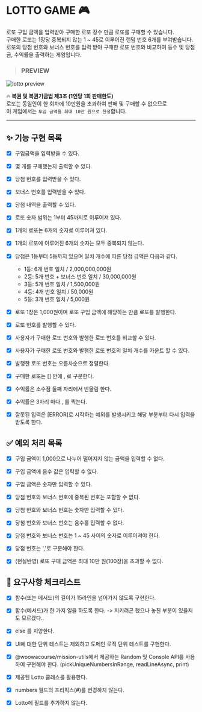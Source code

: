 # LOTTO GAME 🎮

로또 구입 금액을 입력받아 구매한 로또 장수 만큼 로또를 구매할 수 있습니다. <br/>
구매한 로또는 1장당 중복되지 않는 1 ~ 45로 이루어진 랜덤 번호 6개를 부여받습니다. <br/>
로또의 당첨 번호와 보너스 번호를 입력 받아 구매한 로또 번호와 비교하여 등수 및 당첨금, 수익률을 출력하는 게임입니다.

> ### PREVIEW

![lotto preview](https://github.com/ReturnReason/secret/assets/48672106/bee3f612-8630-4b7a-a1cb-1e10ae28d38b)

🔥 **복권 및 복권기금법 제3조 (1인당 1회 판매한도)** <br/>
로또는 동일인이 한 회차에 10만원을 초과하여 판매 및 구매할 수 없으므로<br/>
이 게임에서는 `투입 금액을 최대 10만 원으로 한정`합니다.<br/>

---

## ✨ 기능 구현 목록

- [x] 구입금액을 입력받을 수 있다.

- [x] 몇 개를 구매했는지 출력할 수 있다.

- [x] 당첨 번호를 입력받을 수 있다.

- [x] 보너스 번호를 입력받을 수 있다.

- [x] 당첨 내역을 출력할 수 있다.

- [x] 로또 숫자 범위는 1부터 45까지로 이루어져 있다.

- [x] 1개의 로또는 6개의 숫자로 이루어져 있다.

- [x] 1개의 로또에 이루어진 6개의 숫자는 모두 중복되지 않는다.

- [x] 당첨은 1등부터 5등까지 있으며 일치 개수에 따른 당첨 금액은 다음과 같다.

  - 1등: 6개 번호 일치 / 2,000,000,000원
  - 2등: 5개 번호 + 보너스 번호 일치 / 30,000,000원
  - 3등: 5개 번호 일치 / 1,500,000원
  - 4등: 4개 번호 일치 / 50,000원
  - 5등: 3개 번호 일치 / 5,000원

- [x] 로또 1장은 1,000원이며 로또 구입 금액에 해당하는 만큼 로또를 발행한다.

- [x] 로또 번호를 발행할 수 있다.

- [x] 사용자가 구매한 로또 번호와 발행한 로또 번호를 비교할 수 있다.

- [x] 사용자가 구매한 로또 번호와 발행한 로또 번호의 일치 개수를 카운트 할 수 있다.

- [x] 발행한 로또 번호는 오름차순으로 정렬한다.

- [x] 구매한 로또는 [] 안에 , 로 구분한다.

- [x] 수익률은 소수점 둘째 자리에서 반올림 한다.

- [x] 수익률은 3자리 마다 , 를 찍는다.

- [x] 잘못된 입력은 [ERROR]로 시작하는 예외를 발생시키고 해당 부분부터 다시 입력을 받도록 한다.

## ✅ 예외 처리 목록

- [x] 구입 금액이 1,000으로 나누어 떨어지지 않는 금액을 입력할 수 없다.

- [x] 구입 금액에 음수 값은 입력할 수 없다.

- [x] 구입 금액은 숫자만 입력할 수 있다.

- [x] 당첨 번호와 보너스 번호에 중복된 번호는 포함할 수 없다.

- [x] 당첨 번호와 보너스 번호는 숫자만 입력할 수 있다.

- [x] 당첨 번호와 보너스 번호는 음수를 입력할 수 없다.

- [x] 당첨 번호와 보너스 번호는 1 ~ 45 사이의 숫자로 이루어져야 한다.

- [x] 당첨 번호는 ','로 구분해야 한다.

- [x] (현실반영) 로또 구매 금액은 최대 10만 원(100장)을 초과할 수 없다.

## 💫 요구사항 체크리스트

- [x] 함수(또는 메서드)의 길이가 15라인을 넘어가지 않도록 구현한다.

- [x] 함수(메서드)가 한 가지 일을 하도록 한다.
      -> 지키려곤 했으나 놓친 부분이 있을지도 모르겠다..

- [x] else 를 지양한다.

- [x] UI에 대한 단위 테스트는 제외하고 도메인 로직 단위 테스트를 구현한다.

- [x] @woowacourse/mission-utils에서 제공하는 Random 및 Console API를 사용하여 구현해야 한다. (pickUniqueNumbersInRange, readLineAsync, print)

- [x] 제공된 Lotto 클래스를 활용한다.

- [x] numbers 필드의 프리픽스(#)를 변경하지 않는다.

- [x] Lotto에 필드를 추가하지 않는다.
